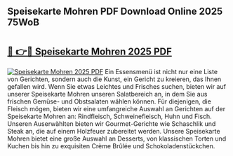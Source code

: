 ## Speisekarte Mohren PDF Download Online 2025 75WoB

# <h2><a href="http://gc70qqx.nevu.top/?p=Speisekarte+Mohren">🔗 👉🔴 Speisekarte Mohren 2025 PDF</a></h2>

[![Speisekarte Mohren 2025 PDF](https://i.imgur.com/dBaPXMq.png)](http://gc70qqx.nevu.top/?p=Speisekarte+Mohren)
Ein Essensmenü ist nicht nur eine Liste von Gerichten, sondern auch die Kunst, ein Gericht zu kreieren, das Ihnen gefallen wird. Wenn Sie etwas Leichtes und Frisches suchen, bieten wir auf unserer Speisekarte Mohren unseren Salatbereich an, in dem Sie aus frischen Gemüse- und Obstsalaten wählen können. Für diejenigen, die Fleisch mögen, bieten wir eine umfangreiche Auswahl an Gerichten auf der Speisekarte Mohren an: Rindfleisch, Schweinefleisch, Huhn und Fisch. Unseren Auserwählten bieten wir Gourmet-Gerichte wie Schaschlik und Steak an, die auf einem Holzfeuer zubereitet werden. Unsere Speisekarte Mohren bietet eine große Auswahl an Desserts, von klassischen Torten und Kuchen bis hin zu exquisiten Crème Brûlée und Schokoladenstückchen.
